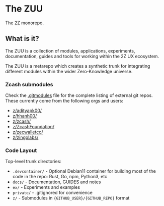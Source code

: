 # The ZUU

The 2Z monorepo.

## What is it?

The ZUU is a collection of modules, applications, experiments,
documentation, guides and tools for working within the 2Z UX ecosystem.

The ZUU is a metarepo which creates a synthetic trunk for integrating
different modules within the wider Zero-Knowledge universe.

### Zcash submodules

Check the [.gitmodules](./.gitmodules) file for the complete listing
of external git repos. These currently come from the following orgs and users:

* [z/adityapk00/](https://github.com/adityapk00)
* [z/hhanh00/](https://github.com/hhanh00)
* [z/zcash/](https://github.com/zcash)
* [z/ZcashFoundation/](https://github.com/ZcashFoundation)
* [z/zecwalletco/](https://github.com/zecwalletco)
* [z/zingolabs/](https://github.com/zingolabs)

### Code Layout

Top-level trunk directories:

* `.devcontainer/` - Optional Debian11 container for building most of the code
  in the repo: Rust, Go, npm, Python3, etc
* `docs/` - Documentation, GUIDES and notes
* `ex/` - Experiments and examples
* `private/` - .gitignored for convenience
* `z/` - Submodules in `{GITHUB_USER}/{GITHUB_REPO}` format
